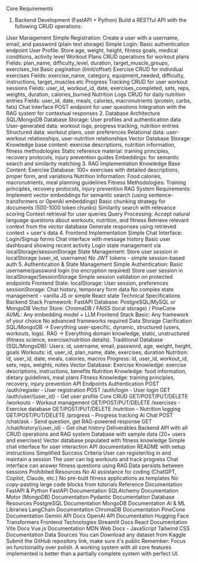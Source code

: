 Core Requirements

1. Backend Development (FastAPI + Python)
   Build a RESTful API with the following CRUD operations:

User Management
Simple Registration: Create a user with a username, email, and password (plain text storage)
Simple Login: Basic authentication endpoint
User Profile: Store age, weight, height, fitness goals, medical conditions, activity level
Workout Plans
CRUD operations for workout plans
Fields: plan_name, difficulty_level, duration, target_muscle_groups, exercises_list
Basic pagination (limit/offset)
Exercise
CRUD for individual exercises
Fields: exercise_name, category, equipment_needed, difficulty, instructions, target_muscles etc
Progress Tracking
CRUD for user workout sessions
Fields: user_id, workout_id, date, exercises_completed, sets, reps, weights, duration, calories_burned
Nutrition Logs
CRUD for daily nutrition entries
Fields: user_id, date, meals, calories, macronutrients (protein, carbs, fats)
Chat Interface
POST endpoint for user questions
Integration with the RAG system for contextual responses 2. Database Architecture
SQL/MongoDB Database Storage:
User profiles and authentication data
User-generated data: workout logs, progress tracking, nutrition entries
Structured data: workout plans, user preferences
Relational data: user-workout relationships, user-nutrition relationships
Vector Database Storage:
Knowledge base content: exercise descriptions, nutrition information, fitness methodologies
Static reference material: training principles, recovery protocols, injury prevention guides
Embeddings: for semantic search and similarity matching 3. RAG Implementation
Knowledge Base Content:
Exercise Database: 100+ exercises with detailed descriptions, proper form, and variations
Nutrition Information: Food calories, macronutrients, meal planning guidelines
Fitness Methodologies: Training principles, recovery protocols, injury prevention
RAG System Requirements:
Implement vector embeddings for semantic search (using sentence-transformers or OpenAI embeddings)
Basic chunking strategy for documents (500-1000 token chunks)
Similarity search with relevance scoring
Context retrieval for user queries
Query Processing:
Accept natural language questions about workouts, nutrition, and fitness
Retrieve relevant context from the vector database
Generate responses using retrieved context + user's data 4. Frontend Implementation
Simple Chat Interface:
Login/Signup forms
Chat interface with message history
Basic user dashboard showing recent activity
Login state management via localStorage/sessionStorage
State Management:
Store user session in localStorage (user_id, username)
No JWT tokens - simple session-based auth 5. Authentication & State Management
Simple Authentication:
Basic username/password login (no encryption required)
Store user session in localStorage/SessionStorage
Simple session validation on protected endpoints
Frontend State:
localStorage: User session, preferences
sessionStorage: Chat history, temporary form data
No complex state management - vanilla JS or simple React state
Technical Specifications
Backend Stack
Framework: FastAPI
Database: PostgreSQL/MySQL or MongoDB
Vector Store: ChromaDB / FAISS (local storage) / PineCone
AI/ML: Any embedding model + LLM
Frontend Stack
Basic: Any framework of your choice
No advanced frameworks required
Data Storage Clarification
SQL/MongoDB → Everything user-specific, dynamic, structured (users, workouts, logs).
RAG → Everything domain knowledge, static, unstructured (fitness science, exercise/nutrition details).
Traditional Database (SQL/MongoDB):
Users: id, username, email, password, age, weight, height, goals
Workouts: id, user_id, plan_name, date, exercises, duration
Nutrition: id, user_id, date, meals, calories, macros
Progress: id, user_id, workout_id, sets, reps, weights, notes
Vector Database:
Exercise Knowledge: exercise descriptions, instructions, benefits
Nutrition Knowledge: food information, dietary guidelines, meal plans
Fitness Knowledge: training principles, recovery, injury prevention
API Endpoints
Authentication
POST /auth/register - User registration
POST /auth/login - User login
GET /auth/user/{user_id} - Get user profile
Core CRUD
GET/POST/PUT/DELETE /workouts - Workout management
GET/POST/PUT/DELETE /exercises - Exercise database
GET/POST/PUT/DELETE /nutrition - Nutrition logging
GET/POST/PUT/DELETE /progress - Progress tracking
AI Chat
POST /chat/ask - Send question, get RAG-powered response
GET /chat/history/{user_id} - Get chat history
Deliverables
Backend API with all CRUD operations and RAG system
Database with sample data (20+ users and exercises)
Vector database populated with fitness knowledge
Simple chat interface for user interaction
API documentation
README with setup instructions
Simplified Success Criteria
User can register/log in and maintain a session
The user can log workouts and track progress
Chat interface can answer fitness questions using RAG
Data persists between sessions
Prohibited Resources
No AI assistance for coding (ChatGPT, Copilot, Claude, etc.)
No pre-built fitness applications as templates
No copy-pasting large code blocks from tutorials
Reference Documentation
FastAPI & Python
FastAPI Documentation
SQLAlchemy Documentation
Motor (MongoDB) Documentation
Pydantic Documentation
Database Resources
PostgreSQL Documentation
MongoDB Documentation
AI & ML Libraries
LangChain Documentation
ChromaDB Documentation
PineCone Documentation
Gemini API Docs
OpenAI API Documentation
Hugging Face Transformers
Frontend Technologies
Streamlit Docs
React Documentation
Vite Docs
Vue.js Documentation
MDN Web Docs - JavaScript
Tailwind CSS Documentation
Data Sources
You can Download any dataset from Kaggle
Submit the GitHub repository link, make sure it's public
Remember: Focus on functionality over polish. A working system with all core features implemented is better than a partially complete system with perfect UI.

